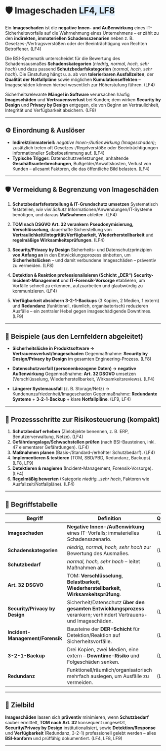 # 🛡️ Imageschaden <span style="background:#e0f0ff;">LF4, LF8</span>

Ein **Imageschaden** ist die **negative Innen- und Außenwirkung** eines IT-Sicherheitsvorfalls auf die Wahrnehmung eines Unternehmens – er zählt zu den **indirekten, immateriellen Schadensszenarien** neben z. B. Gesetzes-/Vertragsverstößen oder der Beeinträchtigung von Rechten Betroffener. (LF4) 

Die BSI-Systematik unterscheidet für die Bewertung des Schadensausmaßes **Schadenskategorien** (*niedrig, normal, hoch, sehr hoch*) und dazu passend **Schutzbedarfskategorien** (*normal, hoch, sehr hoch*). Die Einstufung hängt u. a. ab von **tolerierbaren Ausfallzeiten**, der **Qualität der Notfallpläne** sowie möglichen **Kumulationseffekten** – Imageschäden können hierbei wesentlich zur Höherstufung führen. (LF4) 

Sicherheitsrelevante **Mängel in Software** verursachen häufig **Imageschäden** und **Vertrauensverlust** bei Kunden; dem wirken **Security by Design** und **Privacy by Design** entgegen, die von Beginn an Vertraulichkeit, Integrität und Verfügbarkeit absichern. (LF8) 

---

## ⚙️ Einordnung & Auslöser

* **Indirekt/immateriell:** *negative Innen-/Außenwirkung (Imageschaden)*; zusätzlich treten oft Gesetzes-/Regelverstöße oder Beeinträchtigungen informationeller Selbstbestimmung auf. (LF4) 
* **Typische Trigger:** Datenschutzverletzungen, anhaltende **Geschäftsunterbrechungen**, Bußgelder/Anwaltskosten, Verlust von Kunden – allesamt Faktoren, die das öffentliche Bild belasten. (LF4) 

---

## 🛡️ Vermeidung & Begrenzung von Imageschäden

1. **Schutzbedarfsfeststellung & IT-Grundschutz umsetzen**
   Systematisch feststellen, *wie viel Schutz* Informationen/Anwendungen/IT-Systeme benötigen, und daraus **Maßnahmen** ableiten. (LF4) 

2. **TOM nach DSGVO Art. 32 verankern**
   **Pseudonymisierung, Verschlüsselung**, dauerhafte Sicherstellung von **Vertraulichkeit/Integrität/Verfügbarkeit**, **Wiederherstellbarkeit** und **regelmäßige Wirksamkeitsprüfungen**. (LF4) 

3. **Security/Privacy by Design**
   Sicherheits- und Datenschutzprinzipien **von Anfang an** in den Entwicklungsprozess einbetten, um **Sicherheitslücken** – und damit verbundene Imageschäden – präventiv zu vermeiden. (LF8) 

4. **Detektion & Reaktion professionalisieren (Schicht „DER“)**
   **Security-Incident-Management** und **IT-Forensik-Vorsorge** etablieren, um Vorfälle schnell zu erkennen, aufzuarbeiten und glaubwürdig zu kommunizieren. (LF4) 

5. **Verfügbarkeit absichern**
   **3-2-1-Backups** (3 Kopien, 2 Medien, 1 extern) und **Redundanz** (funktionell, räumlich, organisatorisch) reduzieren Ausfälle – ein zentraler Hebel gegen imageschädigende Downtimes. (LF9) 

---

## 🧪 Beispiele (aus den Lernfeldern abgeleitet)

* **Sicherheitslücke in Produktsoftware → Vertrauensverlust/Imageschaden**
  Gegenmaßnahme: **Security by Design/Privacy by Design** im gesamten Engineering-Prozess. (LF8) 

* **Datenschutzvorfall (personenbezogene Daten) → negative Außenwirkung**
  Gegenmaßnahme: **Art. 32 DSGVO** umsetzen (Verschlüsselung, Wiederherstellbarkeit, Wirksamkeitsreviews). (LF4) 

* **Längerer Systemausfall** (z. B. Storage/Netz) → Kundenunzufriedenheit/Imageschaden
  Gegenmaßnahme: **Redundante Systeme** + **3-2-1-Backup** + klare **Notfallpläne**. (LF9, LF4) 

---

## 🧭 Prozessschritte zur Risikosteuerung (kompakt)

1. **Schutzbedarf erheben** (Zielobjekte benennen, z. B. ERP, Benutzerverwaltung, Netze). (LF4) 
2. **Gefährdungslage/Schwachstellen prüfen** (nach BSI-Bausteinen, inkl. 47 elementarer Gefährdungen). (LF4) 
3. **Maßnahmen planen** (Basis-/Standard-/erhöhter Schutzbedarf). (LF4) 
4. **Implementieren & testieren** (TOM, SBD/PBD, Redundanz, Backups). (LF8, LF9) 
5. **Detektieren & reagieren** (Incident-Management, Forensik-Vorsorge). (LF4) 
6. **Regelmäßig bewerten** (Kategorie *niedrig…sehr hoch*, Faktoren wie Ausfallzeit/Notfallpläne). (LF4) 

---

## 🧾 Begriffstabelle

| Begriff                          | Definition                                                                                                           | Quelle |
| -------------------------------- | -------------------------------------------------------------------------------------------------------------------- | ------ |
| **Imageschaden**                 | **Negative Innen-/Außenwirkung** eines IT-Vorfalls; immaterielles Schadensszenario.                                  | (LF4)  |
| **Schadenskategorien**           | *niedrig, normal, hoch, sehr hoch* zur Bewertung des Ausmaßes.                                                       | (LF4)  |
| **Schutzbedarf**                 | *normal, hoch, sehr hoch* – leitet Maßnahmen ab.                                                                     | (LF4)  |
| **Art. 32 DSGVO**                | TOM: **Verschlüsselung**, **Belastbarkeit**, **Wiederherstellbarkeit**, **Wirksamkeitsprüfung**.                     | (LF4)  |
| **Security/Privacy by Design**   | Sicherheit/Datenschutz **über den gesamten Entwicklungsprozess** verankern; verhindert Vertrauens- und Imageschäden. | (LF8)  |
| **Incident-Management/Forensik** | Bausteine der **DER-Schicht** für Detektion/Reaktion auf Sicherheitsvorfälle.                                        | (LF4)  |
| **3-2-1-Backup**                 | Drei Kopien, zwei Medien, eine extern – **Downtime-Risiko** und Folgeschäden senken.                                 | (LF9)  |
| **Redundanz**                    | Funktionell/räumlich/organisatorisch mehrfach auslegen, um Ausfälle zu vermeiden.                                    | (LF9)  |

---

## 🎯 Zielbild

**Imageschäden** lassen sich **präventiv** minimieren, wenn **Schutzbedarf** sauber ermittelt, **TOM nach Art. 32** konsequent umgesetzt, **Security/Privacy by Design** institutionalisiert, sowie **Detektion/Response** und **Verfügbarkeit** (Redundanz, 3-2-1) professionell gelebt werden – alles **BSI-konform** und prüffähig dokumentiert. (LF4, LF8, LF9) 

---
